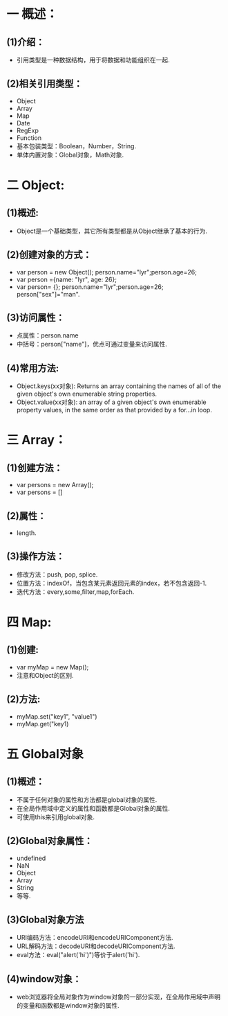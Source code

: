 # 一 概述：
## (1)介绍：
- 引用类型是一种数据结构，用于将数据和功能组织在一起.

## (2)相关引用类型：
- Object
- Array
- Map
- Date
- RegExp
- Function
- 基本包装类型：Boolean，Number，String.
- 单体内置对象：Global对象，Math对象.

# 二 Object:
## (1)概述:
- Object是一个基础类型，其它所有类型都是从Object继承了基本的行为.

## (2)创建对象的方式：
- var person = new Object(); person.name="lyr";person.age=26;
- var person ={name: "lyr", age: 26};
- var person= {}; person.name="lyr";person.age=26; person["sex"]="man".

## (3)访问属性：
- 点属性：person.name
- 中括号：person["name"]，优点可通过变量来访问属性.

## (4)常用方法:
- Object.keys(xx对象): Returns an array containing the names of all of the given object's own enumerable string properties.
- Object.value(xx对象): an array of a given object's own enumerable property values, in the same order as that provided by a for...in loop.

# 三 Array：
## (1)创建方法：
- var persons = new Array();
- var persons = []

## (2)属性：
- length.

## (3)操作方法：
- 修改方法：push, pop, splice.
- 位置方法：indexOf，当包含某元素返回元素的index，若不包含返回-1.
- 迭代方法：every,some,filter,map,forEach.

# 四 Map:
## (1)创建:
- var myMap = new Map();
- 注意和Object的区别.

## (2)方法:
- myMap.set("key1", "value1")
- myMap.get("key1)


# 五 Global对象
## (1)概述：
- 不属于任何对象的属性和方法都是global对象的属性.
- 在全局作用域中定义的属性和函数都是Global对象的属性.
- 可使用this来引用global对象.

## (2)Global对象属性：
- undefined
- NaN
- Object
- Array
- String
- 等等.

## (3)Global对象方法
- URI编码方法：encodeURI和encodeURIComponent方法.
- URL解码方法：decodeURI和decodeURIComponent方法.
- eval方法：eval("alert('hi')")等价于alert('hi').

## (4)window对象：
- web浏览器将全局对象作为window对象的一部分实现，在全局作用域中声明的变量和函数都是window对象的属性.